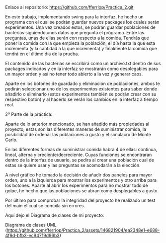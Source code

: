 Enlace al repositorio: https://github.com/fferrlop/Practica_2.git


En este trabajo, implementando swing para la interfaz, he hecho un programa con el cual se podrán guardar nuevos packages los cuales serán experimentos. 
Una vez creados estos, se podrán guardar poblaciones de bacterias siguiendo unos datos que pregunta el prógrama.
Entre las preguntas, unas de ellas serán con respecto a la comida. Tendrás que poner la comida con la que empieza la población, el día hasta la que esta incrementa (y la cantidad a la que incrementa) y finalmente la comida que tendrá en el último día de la prueba.

El contenido de las bacterias se escribirá como un archivo.txt dentro de sus packages indicados y en la interfaz se mostrarán como desplegables para un mayor orden y así no tener todo abierto a la vez y generar caos.

Aparte en los botones de guardado y eliminación de poblaciónes, ambos te pedirán seleccionar uno de los experimentos existentes para saber donde añadirlo o eliminarlo (estos experimentos también se podrán crear con su respectivo botón) y al hacerlo se verán los cambios en la interfaz a tiempo real.

2º Parte de la práctica:

Aparte de lo anterior mencionado, se han añadido más propiedades al proyecto, estas son las diferentes maneras de suministrar comida, la posibilidad de ordenar las poblaciones a gusto y el simulacro de Monte Carlo.

En las diferentes formas de suministrar comida habra 4 de ellas: continua, lineal, alterna y creciente/decreciente. Cuyas funciones se encontraran dentro de la interfaz de usuario, se pedira al crear una población cual de estas se quiere usar y las preguntas se acomodarán a la elección.

A nivel gráfico he tomado la decisión de añadir dos paneles para mayor orden, uno a la izquierda para mostrar los experimentos y otro arriba para los botones. Aparte al abrir los experimentos para no mostrar todo de golpe, he hecho que las poblaciones se abran como desplegables a gusto.

Por último para comprobar la integridad del proyecto he realizado un test del main el cual se compila sin errores.


Aquí dejo el Diagrama de clases de mi proyecto:

Diagrama de clases UML (https://github.com/fferrlop/Practica_2/assets/146821904/ea2348e1-e688-4f6d-bfb3-ec94719d96b3)


